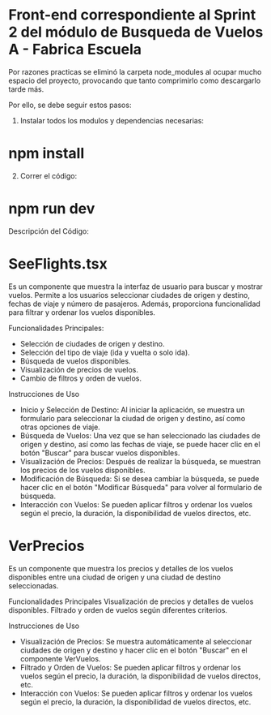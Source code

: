 # Front-end correspondiente al Sprint 2 del módulo de Busqueda de Vuelos A - Fabrica Escuela

Por razones practicas se eliminó la carpeta node_modules al ocupar mucho espacio del proyecto, provocando que tanto comprimirlo como descargarlo tarde más.

Por ello, se debe seguir estos pasos:

1. Instalar todos los modulos y dependencias necesarias:
# npm install

2. Correr el código:
# npm run dev 

Descripción del Código:

# SeeFlights.tsx
Es un componente que muestra la interfaz de usuario para buscar y mostrar vuelos. Permite a los usuarios seleccionar ciudades de origen y destino, fechas de viaje y número de pasajeros. Además, proporciona funcionalidad para filtrar y ordenar los vuelos disponibles.

Funcionalidades Principales:
- Selección de ciudades de origen y destino.
- Selección del tipo de viaje (ida y vuelta o solo ida).
- Búsqueda de vuelos disponibles.
- Visualización de precios de vuelos.
- Cambio de filtros y orden de vuelos.

Instrucciones de Uso
- Inicio y Selección de Destino: Al iniciar la aplicación, se muestra un formulario para seleccionar la ciudad de origen y destino, así como otras opciones de viaje.
- Búsqueda de Vuelos: Una vez que se han seleccionado las ciudades de origen y destino, así como las fechas de viaje, se puede hacer clic en el botón "Buscar" para buscar vuelos disponibles.
- Visualización de Precios: Después de realizar la búsqueda, se muestran los precios de los vuelos disponibles.
- Modificación de Búsqueda: Si se desea cambiar la búsqueda, se puede hacer clic en el botón "Modificar Búsqueda" para volver al formulario de búsqueda.
- Interacción con Vuelos: Se pueden aplicar filtros y ordenar los vuelos según el precio, la duración, la disponibilidad de vuelos directos, etc.

# VerPrecios
Es un componente que muestra los precios y detalles de los vuelos disponibles entre una ciudad de origen y una ciudad de destino seleccionadas.

Funcionalidades Principales
Visualización de precios y detalles de vuelos disponibles.
Filtrado y orden de vuelos según diferentes criterios.

Instrucciones de Uso
- Visualización de Precios: Se muestra automáticamente al seleccionar ciudades de origen y destino y hacer clic en el botón "Buscar" en el componente VerVuelos.
- Filtrado y Orden de Vuelos: Se pueden aplicar filtros y ordenar los vuelos según el precio, la duración, la disponibilidad de vuelos directos, etc.
- Interacción con Vuelos: Se pueden aplicar filtros y ordenar los vuelos según el precio, la duración, la disponibilidad de vuelos directos, etc.